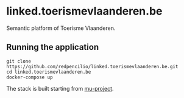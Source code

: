 # linked.toerismevlaanderen.be

Semantic platform of Toerisme Vlaanderen.

## Running the application
```
git clone https://github.com/redpencilio/linked.toerismevlaanderen.be.git
cd linked.toerismevlaanderen.be
docker-compose up
```

The stack is built starting from [mu-project](https://github.com/mu-semtech/mu-project).
